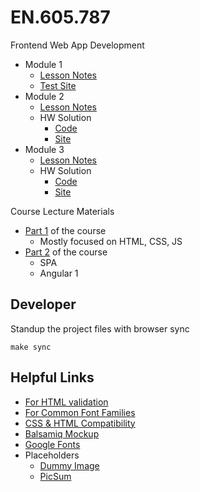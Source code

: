 # EN.605.787

Frontend Web App Development

- Module 1
  - [Lesson Notes](./module_1/README.md)
  - [Test Site](https://deleomike.github.io/EN.605.787/module_1/test_site)
- Module 2
  - [Lesson Notes](./module_2/README.md)
  - HW Solution
    - [Code](./module_2/solution/)
    - [Site](https://deleomike.github.io/EN.605.787/module_2/solution/)
- Module 3
  - [Lesson Notes](./module_3/README.md)
  - HW Solution
    - [Code](./module_3/solution/)
    - [Site](https://deleomike.github.io/EN.605.787/module_3/solution/)

Course Lecture Materials

- [Part 1](./course_materials/fullstack-course4/) of the course
  - Mostly focused on HTML, CSS, JS
- [Part 2](./course_materials/fullstack-course5/) of the course
  - SPA
  - Angular 1

## Developer

Standup the project files with browser sync

```
make sync
```

## Helpful Links

- [For HTML validation](https://validator.w3.org)
- [For Common Font Families](http://www.w3schools.com/cssref/css_websafe_fonts.asp)
- [CSS & HTML Compatibility](https://caniuse.com)
- [Balsamiq Mockup](https://balsamiq.com)
- [Google Fonts](https://www.google.com/fonts)
- Placeholders
  - [Dummy Image](https://dummyimage.com)
  - [PicSum](https://picsum.photos)